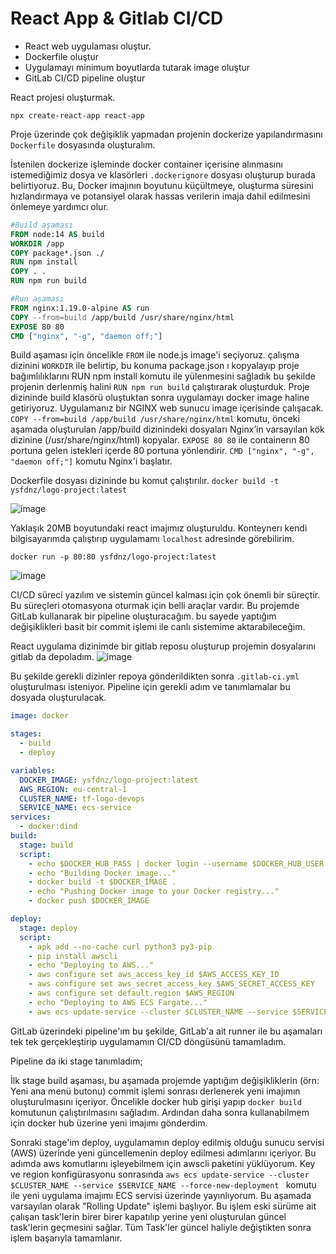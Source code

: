 # React App & Gitlab CI/CD

- React web uygulaması oluştur.
- Dockerfile oluştur
- Uygulamayı minimum boyutlarda tutarak image oluştur
- GitLab CI/CD pipeline oluştur

React projesi oluşturmak.
```
npx create-react-app react-app
```
Proje üzerinde çok değişiklik yapmadan projenin dockerize yapılandırmasını ```Dockerfile``` dosyasında oluşturalım.

İstenilen dockerize işleminde docker container içerisine alınmasını istemediğimiz dosya ve klasörleri ```.dockerignore``` dosyası oluşturup burada belirtiyoruz. Bu, Docker imajının boyutunu küçültmeye, oluşturma süresini hızlandırmaya ve potansiyel olarak hassas verilerin imaja dahil edilmesini önlemeye yardımcı olur.

```Dockerfile
#Build aşaması
FROM node:14 AS build
WORKDIR /app
COPY package*.json ./
RUN npm install
COPY . .
RUN npm run build

#Run aşaması
FROM nginx:1.19.0-alpine AS run
COPY --from=build /app/build /usr/share/nginx/html
EXPOSE 80 80
CMD ["nginx", "-g", "daemon off;"]
```
Build aşaması için öncelikle ```FROM``` ile node.js image'i  seçiyoruz. çalışma dizinini ```WORKDIR``` ile belirtip, bu konuma package.json ı kopyalayıp proje bağımlılıklarını RUN npm install komutu ile yülenmesini sağladık bu şekilde projenin derlenmiş halini ```RUN npm run build``` çalıştırarak oluşturduk. Proje dizininde build klasörü oluştuktan sonra uygulamayı docker image haline getiriyoruz. Uygulamanız bir NGINX web sunucu image içerisinde çalışacak. ```COPY --from=build /app/build /usr/share/nginx/html```  komutu, önceki aşamada oluşturulan /app/build dizinindeki dosyaları Nginx’in varsayılan kök dizinine (/usr/share/nginx/html) kopyalar. ```EXPOSE 80 80```  ile containerın 80 portuna gelen istekleri içerde 80 portuna yönlendirir.
```CMD ["nginx", "-g", "daemon off;"]```  komutu Nginx'i başlatır.

Dockerfile dosyası dizininde bu komut çalıştırılır.
```docker build -t ysfdnz/logo-project:latest```

![image](https://github.com/yusuf-dnz/FinalProject-LOGO/assets/101550162/27479523-472c-456c-b7f6-9ff3c56384cb)

Yaklaşık 20MB boyutundaki react imajımız oluşturuldu. Konteynerı kendi bilgisayarımda çalıştırıp uygulamamı ```localhost``` adresinde görebilirim.
```
docker run -p 80:80 ysfdnz/logo-project:latest
```
![image](https://github.com/yusuf-dnz/FinalProject-LOGO/assets/101550162/abd59cb3-892c-48ad-bbc2-c033e8ba00f5)

CI/CD süreci yazılım ve sistemin güncel kalması için çok önemli bir süreçtir. Bu süreçleri otomasyona oturmak için belli araçlar vardır. Bu projemde GitLab kullanarak bir pipeline oluşturacağım. bu sayede yaptığım değişiklikleri basit bir commit işlemi ile canlı sistemime aktarabileceğim.

React uygulama dizinimde bir gitlab reposu oluşturup projemin dosyalarını gitlab da depoladım.
![image](https://github.com/yusuf-dnz/FinalProject-LOGO/assets/101550162/7db560cd-44b3-40c1-8551-780a5166f975)

Bu şekilde gerekli dizinler repoya gönderildikten sonra ```.gitlab-ci.yml``` oluşturulması isteniyor.
Pipeline için gerekli adım ve tanımlamalar bu dosyada oluşturulacak.

```yml
image: docker

stages:
  - build
  - deploy

variables:
  DOCKER_IMAGE: ysfdnz/logo-project:latest
  AWS_REGION: eu-central-1
  CLUSTER_NAME: tf-logo-devops
  SERVICE_NAME: ecs-service
services:
  - docker:dind
build:
  stage: build
  script:
    - echo $DOCKER_HUB_PASS | docker login --username $DOCKER_HUB_USER --password-stdin
    - echo "Building Docker image..."
    - docker build -t $DOCKER_IMAGE .
    - echo "Pushing Docker image to your Docker registry..."
    - docker push $DOCKER_IMAGE

deploy:
  stage: deploy
  script:
    - apk add --no-cache curl python3 py3-pip
    - pip install awscli
    - echo "Deploying to AWS..."
    - aws configure set aws_access_key_id $AWS_ACCESS_KEY_ID
    - aws configure set aws_secret_access_key $AWS_SECRET_ACCESS_KEY
    - aws configure set default.region $AWS_REGION
    - echo "Deploying to AWS ECS Fargate..."
    - aws ecs update-service --cluster $CLUSTER_NAME --service $SERVICE_NAME --force-new-deployment

```
GitLab üzerindeki pipeline'ım bu şekilde, GitLab'a ait runner ile bu aşamaları tek tek gerçekleştirip uygulamamın CI/CD
döngüsünü tamamladım.

Pipeline da iki stage tanımladım;

İlk stage build aşaması, bu aşamada projemde yaptığım değişikliklerin (örn: Yeni ana menü butonu) commit işlemi sonrası derlenerek yeni imajımın oluşturulmasını içeriyor. Öncelikle docker hub girişi yapıp ```docker build ``` komutunun çalıştırılmasını sağladım. Ardından daha sonra kullanabilmem için docker hub üzerine yeni imajımı gönderdim. 

Sonraki stage'im deploy, uygulamamın deploy edilmiş olduğu sunucu servisi (AWS) üzerinde yeni güncellemenin deploy edilmesi adımlarını içeriyor. Bu adımda aws komutlarını işleyebilmem için awscli paketini yüklüyorum. Key ve region konfigürasyonu sonrasında ```aws ecs update-service --cluster $CLUSTER_NAME --service $SERVICE_NAME --force-new-deployment ``` komutu ile yeni uygulama imajımı ECS servisi üzerinde yayınlıyorum. Bu aşamada varsayılan olarak "Rolling Update" işlemi başlıyor.
Bu işlem eski sürüme ait çalışan task'lerin birer birer kapatılıp yerine yeni oluşturulan güncel task'lerin geçmesini sağlar. Tüm Task'ler güncel haliyle değiştikten sonra işlem başarıyla tamamlanır.

